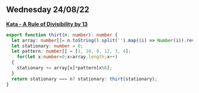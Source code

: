## Wednesday 24/08/22

[**Kata - A Rule of Divisibility by 13**](https://www.codewars.com/kata/564057bc348c7200bd0000ff/train/typescript)
```typescript
export function thirt(n: number): number {
  let array: number[]= n.toString().split('').map((i) => Number(i)).reverse();
  let stationary: number = 0;
  let pattern: number[] = [1, 10, 9, 12, 3, 4];
    for(let x:number=0;x<array.length;x++)
  {
    stationary += array[x]*pattern[x%6];
  }
  return stationary === n? stationary: thirt(stationary);
}

```
